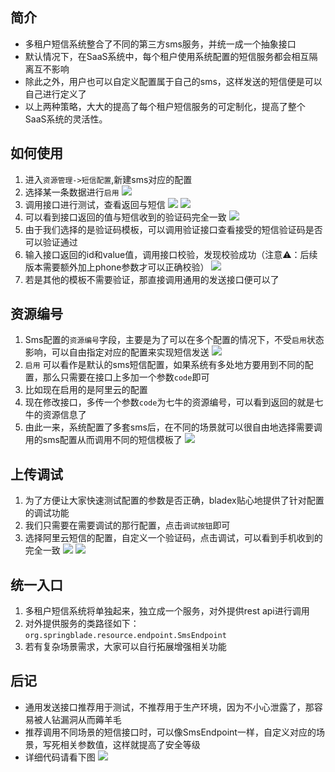 ## 简介
* 多租户短信系统整合了不同的第三方sms服务，并统一成一个抽象接口
* 默认情况下，在SaaS系统中，每个租户使用系统配置的短信服务都会相互隔离互不影响
* 除此之外，用户也可以自定义配置属于自己的sms，这样发送的短信便是可以自己进行定义了
* 以上两种策略，大大的提高了每个租户短信服务的可定制化，提高了整个SaaS系统的灵活性。




## 如何使用
1. 进入`资源管理->短信配置`,新建sms对应的配置
2. 选择某一条数据进行`启用` 
![](../images/screenshot_1582806678890.png)
3. 调用接口进行测试，查看返回与短信
![](../images/screenshot_1582809577462.png)
![](../images/screenshot_1582809624792.png)
4. 可以看到接口返回的值与短信收到的验证码完全一致
![](../images/screenshot_1582809679435.png)
4. 由于我们选择的是验证码模板，可以调用验证接口查看接受的短信验证码是否可以验证通过
5. 输入接口返回的id和value值，调用接口校验，发现校验成功（注意⚠️：后续版本需要额外加上phone参数才可以正确校验）
![](../images/screenshot_1582809717121.png)
6. 若是其他的模板不需要验证，那直接调用通用的发送接口便可以了




## 资源编号
1. Sms配置的`资源编号`字段，主要是为了可以在多个配置的情况下，不受`启用`状态影响，可以自由指定对应的配置来实现短信发送
![](../images/screenshot_1582807730694.png)
2.  `启用` 可以看作是默认的sms短信配置，如果系统有多处地方要用到不同的配置，那么只需要在接口上多加一个参数`code`即可
3. 比如现在启用的是阿里云的配置
4. 现在修改接口，多传一个参数`code`为七牛的资源编号，可以看到返回的就是七牛的资源信息了
5. 由此一来，系统配置了多套sms后，在不同的场景就可以很自由地选择需要调用的sms配置从而调用不同的短信模板了
![](../images/screenshot_1582808074549.png)




## 上传调试
1. 为了方便让大家快速测试配置的参数是否正确，bladex贴心地提供了针对配置的调试功能
2. 我们只需要在需要调试的那行配置，点击`调试按钮`即可
3. 选择阿里云短信的配置，自定义一个验证码，点击调试，可以看到手机收到的完全一致
![](../images/screenshot_1582809397650.png)
![](../images/screenshot_1582809784097.png)


## 统一入口
1. 多租户短信系统将单独起来，独立成一个服务，对外提供rest api进行调用
2. 对外提供服务的类路径如下：`org.springblade.resource.endpoint.SmsEndpoint`
3. 若有复杂场景需求，大家可以自行拓展增强相关功能




## 后记
* 通用发送接口推荐用于测试，不推荐用于生产环境，因为不小心泄露了，那容易被人钻漏洞从而薅羊毛
* 推荐调用不同场景的短信接口时，可以像SmsEndpoint一样，自定义对应的场景，写死相关参数值，这样就提高了安全等级
* 详细代码请看下图
![](../images/screenshot_1582807621964.png)
